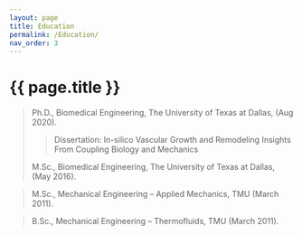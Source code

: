 ```yaml
---
layout: page
title: Education
permalink: /Education/
nav_order: 3
---
```


# {{ page.title }}



> Ph.D., Biomedical Engineering, The University of Texas at Dallas, (Aug 2020).
>> Dissertation: In-silico Vascular Growth and Remodeling Insights From Coupling Biology and Mechanics
>> 
> M.Sc., Biomedical Engineering, The University of Texas at Dallas, (May 2016).

> M.Sc., Mechanical Engineering – Applied Mechanics, TMU (March 2011).

> B.Sc., Mechanical Engineering – Thermofluids, TMU (March 2011).

